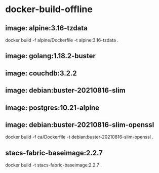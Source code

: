 # docker-build-offline

## image: alpine:3.16-tzdata
docker build -f alpine/Dockerfile -t alpine:3.16-tzdata .

## image: golang:1.18.2-buster

## image: couchdb:3.2.2

## image: debian:buster-20210816-slim

## image: postgres:10.21-alpine


## image:  debian:buster-20210816-slim-openssl
docker build -f ca/Dockerfile -t debian:buster-20210816-slim-openssl .

## stacs-fabric-baseimage:2.2.7
docker build -t stacs-fabric-baseimage:2.2.7 .